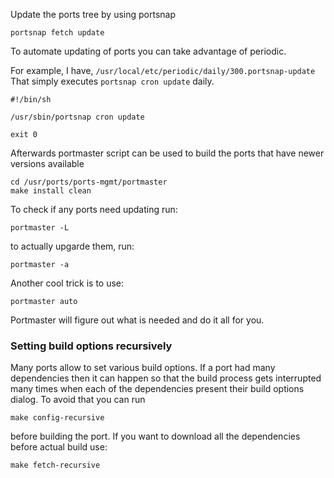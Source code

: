 
Update the ports tree by using portsnap

```
portsnap fetch update
```
To automate updating of ports you can take advantage of periodic.

For example, I have, ```/usr/local/etc/periodic/daily/300.portsnap-update```
That simply executes ```portsnap cron update``` daily.
```
#!/bin/sh

/usr/sbin/portsnap cron update

exit 0
```
Afterwards portmaster script can be used to build the ports that have newer versions available

```
cd /usr/ports/ports-mgmt/portmaster
make install clean
```

To check if any ports need updating run:
```
portmaster -L
```
to actually upgarde them, run:

```
portmaster -a
```

Another cool trick is to use:
```
portmaster auto
```
Portmaster will figure out what is needed and do it all for you.


### Setting build options recursively
Many ports allow to set various build options. 
If a port had many dependencies then it can happen so that the build process gets interrupted many times when each of the dependencies present their build options dialog.
To avoid that you can run 
```
make config-recursive
```
before building the port.
If you want to download all the dependencies before actual build use:
```
make fetch-recursive
```


